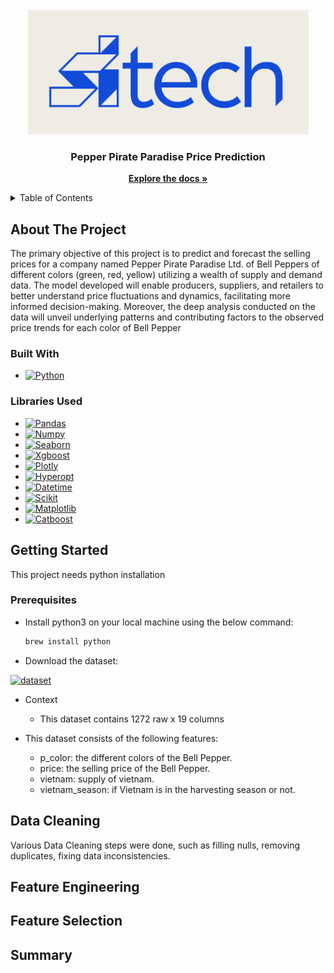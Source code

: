 <br />
<div align="center">
  <a href="https://github.com/omar-ammar0/Intern_Final_Project">
    <img src="Sitech.png" alt="logo">
  </a>

<h3 align="center">Pepper Pirate Paradise Price Prediction</h3>
  <p align="center">
    <a href="https://github.com/omar-ammar0/Intern_Final_Project"><strong>Explore the docs »</strong></a>
    <br />

  </p>
</div>



<details>
  <summary>Table of Contents</summary>
  <ol>
    <li><a href="#About The Project">About The Project</a></li>
    <li><a href="#Built-with">Built With</a></li>
    <li><a href="#getting-started">Getting Started</a></li>
    <li><a href="#utilites">Utilities</a></li>
    <li><a href="#data-cleaning">Data Cleaning</a></li>
    <li><a href="#data-preprocessing">Data Preprocessing</a></li>
  </ol>
</details>



<!-- ABOUT THE PROJECT -->
## About The Project

The primary objective of this project is to predict and forecast the selling prices for a company named Pepper Pirate Paradise Ltd. of Bell Peppers of different colors (green, red, yellow) utilizing a wealth of supply and demand data. The model developed will enable producers, suppliers, and retailers to better understand price fluctuations and dynamics, facilitating more informed decision-making. Moreover, the deep analysis conducted on the data will unveil underlying patterns and contributing factors to the observed price trends for each color of Bell Pepper




### Built With
* [![Python][Python.py]][Python-url]
### Libraries Used
* [![Pandas][Pandas]][Pandas-url]
* [![Numpy][Numpy]][Numpy-url]
* [![Seaborn][Seaborn]][Seaborn-url]
* [![Xgboost][Xgboost]][Xgboost-url]
* [![Plotly][Plotly]][Plotly-url]
* [![Hyperopt][Hyperopt]][Hyperopt-url]
* [![Datetime][Datetime]][Datetime-url]
* [![Scikit][Scikit]][Scikit-url]
* [![Matplotlib][Matplotlib]][Matplotlib-url]
* [![Catboost][Catboost]][Catboost-url]



## Getting Started
This project needs python installation


### Prerequisites

* Install python3 on your local machine using the below command:
    ```sh
    brew install python
    ```
* Download the dataset:

[![dataset][dataset]][dataset-link]


* Context

  * This dataset contains 1272 raw x 19 columns


* This dataset consists of the following features:
  * p_color: the different colors of the Bell Pepper.
  * price: the selling price of the Bell Pepper.
  * vietnam: supply of vietnam.
  * vietnam_season: if Vietnam is in the harvesting season or not.



## Data Cleaning
Various Data Cleaning steps were done, such as filling nulls, removing duplicates, fixing data inconsistencies.

## Feature Engineering





## Feature Selection



## Summary



[Python.py]: https://img.shields.io/badge/python-3670A0?style=for-the-badge&logo=python&logoColor=ffdd54
[Python-url]: https://www.python.org

[Pandas-url]: https://pandas.pydata.org/
[Pandas]: https://img.shields.io/badge/Pandas-pd?style=for-the-badge&logo=pandas&logoColor=darkblue&labelColor=white&color=white

[Numpy-url]: https://numpy.org
[Numpy]: https://img.shields.io/badge/Numpy-pd?style=for-the-badge&logo=numpy&logoColor=lightblue&labelColor=white&color=white

[Seaborn-url]: https://seaborn.pydata.org
[Seaborn]: https://img.shields.io/badge/Seaborn-pd?style=for-the-badge&logo=seaborn&logoColor=blue&labelColor=white&color=white

[Plotly-url]: https://plotly.com
[Plotly]: https://img.shields.io/badge/Plotly-pd?style=for-the-badge&logo=plotly&logoColor=white&labelColor=000e39&color=000e39

[Datetime-url]: https://docs.python.org/3/library/datetime.html
[Datetime]: https://img.shields.io/badge/Datetime-pd?style=for-the-badge&logo=clock&logoColor=white&labelColor=blue&color=blue

[Matplotlib-url]: https://matplotlib.org
[Matplotlib]: https://img.shields.io/badge/matplotlib-pd?style=for-the-badge&logo=matplotlib&logoColor=white&labelColor=red&color=red

[Catboost-url]: https://catboost.ai
[Catboost]: https://img.shields.io/badge/Catboost-pd?style=for-the-badge&logo=catboost&logoColor=white&labelColor=FFCD72&color=FFCD72

[Scikit-url]: https://scikit-learn.org/stable/
[Scikit]: https://img.shields.io/badge/Scikit--learn-pd?style=for-the-badge&logo=scikit-learn&logoColor=white&labelColor=orange&color=blue

[Xgboost-url]: https://xgboost.readthedocs.io/en/stable/
[Xgboost]: https://img.shields.io/badge/xgboost-pd?style=for-the-badge&logo=xgboost&logoColor=white&labelColor=orange&color=white

[Hyperopt-url]: http://hyperopt.github.io/hyperopt/
[Hyperopt]: https://img.shields.io/badge/hyperopt-pd?style=for-the-badge&logo=hyperopt&logoColor=white&labelColor=orange&color=lightblue

[dataset-link]: https://github.com/omar-ammar0/Intern_Final_Project/tree/main/Datasets
[dataset]: https://img.shields.io/badge/DataSet-%23150458.svg?style=for-the-badge&logo=data&logoColor=white


